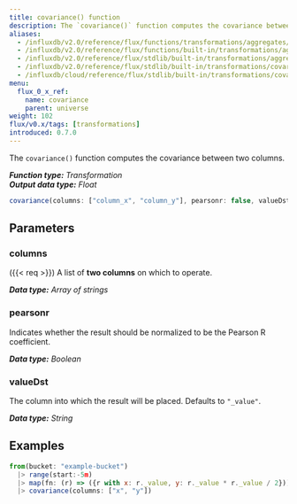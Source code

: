 ```yaml
---
title: covariance() function
description: The `covariance()` function computes the covariance between two columns.
aliases:
  - /influxdb/v2.0/reference/flux/functions/transformations/aggregates/covariance
  - /influxdb/v2.0/reference/flux/functions/built-in/transformations/aggregates/covariance/
  - /influxdb/v2.0/reference/flux/stdlib/built-in/transformations/aggregates/covariance/
  - /influxdb/v2.0/reference/flux/stdlib/built-in/transformations/covariance/
  - /influxdb/cloud/reference/flux/stdlib/built-in/transformations/covariance/
menu:
  flux_0_x_ref:
    name: covariance
    parent: universe
weight: 102
flux/v0.x/tags: [transformations]
introduced: 0.7.0
---
```


The `covariance()` function computes the covariance between two columns.

_**Function type:** Transformation_  
_**Output data type:** Float_

```js
covariance(columns: ["column_x", "column_y"], pearsonr: false, valueDst: "_value")
```

## Parameters

### columns
({{< req >}}) A list of **two columns** on which to operate.

_**Data type:** Array of strings_

### pearsonr
Indicates whether the result should be normalized to be the Pearson R coefficient.

_**Data type:** Boolean_

### valueDst
The column into which the result will be placed. Defaults to `"_value"`.

_**Data type:** String_

## Examples
```js
from(bucket: "example-bucket")
  |> range(start:-5m)  
  |> map(fn: (r) => ({r with x: r._value, y: r._value * r._value / 2}))
  |> covariance(columns: ["x", "y"])
```
